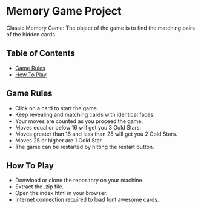# Memory Game Project

Classic Memory Game: The object of the game is to find the matching pairs of the hidden cards.

## Table of Contents

* [Game Rules](#game-rules)
* [How To Play](#how-to-play)

## Game Rules

* Click on a card to start the game.
* Keep revealing and matching cards with identical faces.
* Your moves are counted as you proceed the game.
* Moves equal or below 16 will get you 3 Gold Stars.
* Moves greater than 16 and less than 25 will get you 2 Gold Stars.
* Moves 25 or higher are 1 Gold Star.
* The game can be restarted by hitting the restart button.

## How To Play

* Donwload or clone the repository on your machine.
* Extract the .zip file.
* Open the index.html in your browser.
* Internet connection required to load font awesome cards.